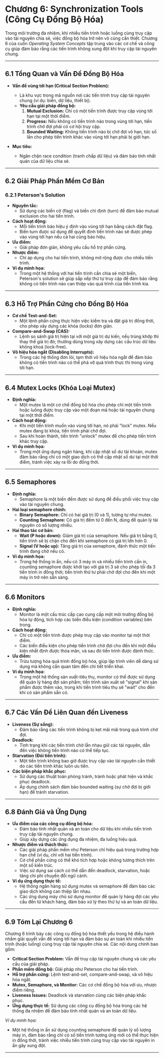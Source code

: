 # Chương 6: Synchronization Tools (Công Cụ Đồng Bộ Hóa)

Trong môi trường đa nhiệm, khi nhiều tiến trình hoặc luồng cùng truy cập vào tài nguyên chia sẻ, việc đồng bộ hóa trở nên vô cùng cần thiết. Chương 6 của cuốn *Operating System Concepts* tập trung vào các cơ chế và công cụ giúp đảm bảo rằng các tiến trình không xung đột khi truy cập tài nguyên chung.

---

## 6.1 Tổng Quan và Vấn Đề Đồng Bộ Hóa

- **Vấn đề vùng tới hạn (Critical Section Problem):**  
  - Là khu vực trong mã nguồn nơi các tiến trình truy cập tài nguyên chung (ví dụ: biến, dữ liệu, thiết bị).  
  - **Yêu cầu giải pháp đồng bộ:**  
    1. **Mutual Exclusion:** Chỉ có một tiến trình được truy cập vùng tới hạn tại một thời điểm.  
    2. **Progress:** Nếu không có tiến trình nào trong vùng tới hạn, tiến trình chờ đợi phải có cơ hội truy cập.  
    3. **Bounded Waiting:** Không tiến trình nào bị chờ đợi vô hạn, tức số lần cho phép tiến trình khác vào vùng tới hạn phải bị giới hạn.

- **Mục tiêu:**  
  - Ngăn chặn race condition (tranh chấp dữ liệu) và đảm bảo tính nhất quán của dữ liệu chia sẻ.

---

## 6.2 Giải Pháp Phần Mềm Cơ Bản

### 6.2.1 Peterson's Solution
- **Nguyên tắc:**  
  - Sử dụng các biến cờ (flag) và biến chỉ định (turn) để đảm bảo mutual exclusion cho hai tiến trình.
- **Cách hoạt động:**  
  - Mỗi tiến trình báo hiệu ý định vào vùng tới hạn bằng cách đặt flag.
  - Biến turn được sử dụng để quyết định tiến trình nào sẽ được phép vào vùng tới hạn nếu cả hai cùng báo hiệu.
- **Ưu điểm:**  
  - Giải pháp đơn giản, không yêu cầu hỗ trợ phần cứng.
- **Nhược điểm:**  
  - Chỉ áp dụng cho hai tiến trình, không mở rộng được cho nhiều tiến trình.
- **Ví dụ minh họa:**  
  - Trong một hệ thống với hai tiến trình cần chia sẻ một biến, Peterson's solution sẽ giúp sắp xếp thứ tự truy cập để đảm bảo rằng không có tiến trình nào can thiệp vào quá trình của tiến trình kia.

---

## 6.3 Hỗ Trợ Phần Cứng cho Đồng Bộ Hóa

- **Cơ chế Test-and-Set:**  
  - Một lệnh phần cứng thực hiện việc kiểm tra và đặt giá trị đồng thời, cho phép xây dựng các khóa (locks) đơn giản.
- **Compare-and-Swap (CAS):**  
  - Lệnh so sánh giá trị hiện tại với một giá trị dự kiến, nếu trùng khớp thì thay thế giá trị đó; thường dùng trong xây dựng các cấu trúc dữ liệu không khoá (lock-free).
- **Vô hiệu hóa ngắt (Disabling Interrupts):**  
  - Trong các hệ thống đơn lõi, tạm thời vô hiệu hóa ngắt để đảm bảo không có tiến trình nào có thể phá vỡ quá trình thực thi trong vùng tới hạn.

---

## 6.4 Mutex Locks (Khóa Loại Mutex)

- **Định nghĩa:**  
  - Một mutex là một cơ chế đồng bộ hóa cho phép chỉ một tiến trình hoặc luồng được truy cập vào một đoạn mã hoặc tài nguyên chung tại một thời điểm.
- **Cách hoạt động:**  
  - Khi một tiến trình muốn vào vùng tới hạn, nó phải "lock" mutex. Nếu mutex đang bị khóa, tiến trình phải chờ đợi.
  - Sau khi hoàn thành, tiến trình "unlock" mutex để cho phép tiến trình khác truy cập.
- **Ví dụ minh họa:**  
  - Trong một ứng dụng ngân hàng, khi cập nhật số dư tài khoản, mutex đảm bảo rằng chỉ có một giao dịch có thể cập nhật số dư tại một thời điểm, tránh việc xảy ra lỗi do đồng thời.

---

## 6.5 Semaphores

- **Định nghĩa:**  
  - Semaphore là một biến đếm được sử dụng để điều phối việc truy cập vào tài nguyên chung.
- **Hai loại semaphore chính:**
  - **Binary Semaphore:** Chỉ có hai giá trị (0 và 1), tương tự như mutex.
  - **Counting Semaphore:** Có giá trị đếm từ 0 đến N, dùng để quản lý tài nguyên có số lượng nhiều.
- **Hai thao tác cơ bản:**
  - **Wait (P hoặc down):** Giảm giá trị của semaphore. Nếu giá trị bằng 0, tiến trình sẽ bị chặn cho đến khi semaphore có giá trị lớn hơn 0.
  - **Signal (V hoặc up):** Tăng giá trị của semaphore, đánh thức một tiến trình đang chờ nếu có.
- **Ví dụ minh họa:**  
  - Trong hệ thống in ấn, nếu có 3 máy in và nhiều tiến trình cần in, counting semaphore được khởi tạo với giá trị 3 sẽ cho phép tối đa 3 tiến trình in đồng thời; tiến trình thứ tư phải chờ đợi cho đến khi một máy in trở nên sẵn sàng.

---

## 6.6 Monitors

- **Định nghĩa:**  
  - Monitor là một cấu trúc cấp cao cung cấp một môi trường đồng bộ hóa tự động, tích hợp các biến điều kiện (condition variables) bên trong.
- **Cách hoạt động:**  
  - Chỉ có một tiến trình được phép truy cập vào monitor tại một thời điểm.
  - Các biến điều kiện cho phép tiến trình chờ đợi cho đến khi một điều kiện nhất định được thỏa mãn, và sau đó tiến trình được đánh thức.
- **Ưu điểm:**  
  - Trừu tượng hóa quá trình đồng bộ hóa, giúp lập trình viên dễ dàng sử dụng mà không cần quan tâm đến chi tiết triển khai.
- **Ví dụ minh họa:**  
  - Trong một hệ thống sản xuất-tiêu thụ, monitor có thể được sử dụng để quản lý hàng đợi sản phẩm; tiến trình sản xuất sẽ "signal" khi sản phẩm được thêm vào, trong khi tiến trình tiêu thụ sẽ "wait" cho đến khi có sản phẩm sẵn có.

---

## 6.7 Các Vấn Đề Liên Quan đến Liveness

- **Liveness (Sự sống):**  
  - Đảm bảo rằng các tiến trình không bị kẹt mãi mãi trong quá trình chờ đợi.
- **Deadlock:**  
  - Tình trạng khi các tiến trình chờ lẫn nhau giữ các tài nguyên, dẫn đến việc không tiến trình nào có thể tiếp tục.
- **Starvation (Đói tiến trình):**  
  - Một tiến trình không bao giờ được truy cập vào tài nguyên cần thiết do các tiến trình khác luôn ưu tiên.
- **Các biện pháp khắc phục:**  
  - Sử dụng các thuật toán phòng tránh, tránh hoặc phát hiện và khắc phục deadlock.
  - Áp dụng chính sách đảm bảo bounded waiting (sự chờ đợi bị giới hạn) để tránh starvation.

---

## 6.8 Đánh Giá và Ứng Dụng

- **Ưu điểm của các công cụ đồng bộ hóa:**  
  - Đảm bảo tính nhất quán và an toàn cho dữ liệu khi nhiều tiến trình truy cập tài nguyên chung.
  - Giúp xây dựng các ứng dụng đa nhiệm, đa luồng hiệu quả.
- **Nhược điểm và thách thức:**  
  - Các giải pháp phần mềm như Peterson chỉ hiệu quả trong trường hợp hạn chế (ví dụ, chỉ với hai tiến trình).
  - Cơ chế phần cứng có thể khó tích hợp hoặc không tương thích trên một số kiến trúc.
  - Việc sử dụng sai cách có thể dẫn đến deadlock, starvation, hoặc tăng chi phí chuyển đổi ngữ cảnh.
- **Ví dụ ứng dụng thực tế:**  
  - Hệ thống ngân hàng sử dụng mutex và semaphore để đảm bảo các giao dịch không can thiệp lẫn nhau.
  - Các ứng dụng máy chủ sử dụng monitor để quản lý hàng đợi các yêu cầu đến từ khách hàng, đảm bảo xử lý theo thứ tự và an toàn dữ liệu.

---

## 6.9 Tóm Lại Chương 6

Chương 6 trình bày các công cụ đồng bộ hóa thiết yếu trong hệ điều hành nhằm giải quyết vấn đề vùng tới hạn và đảm bảo sự an toàn khi nhiều tiến trình (hoặc luồng) cùng truy cập tài nguyên chia sẻ. Các nội dung chính bao gồm:

- **Critical Section Problem:** Vấn đề truy cập tài nguyên chung và các yêu cầu của giải pháp.
- **Phần mềm đồng bộ:** Giải pháp như Peterson cho hai tiến trình.
- **Hỗ trợ phần cứng:** Lệnh test-and-set, compare-and-swap, và vô hiệu hóa ngắt.
- **Mutex, Semaphore, và Monitor:** Các cơ chế đồng bộ hóa với ưu, nhược điểm riêng.
- **Liveness Issues:** Deadlock và starvation cùng các biện pháp khắc phục.
- **Ứng dụng thực tế:** Sử dụng các công cụ đồng bộ hóa trong các hệ thống đa nhiệm để đảm bảo tính nhất quán và an toàn dữ liệu.

*Ví dụ minh họa:*  
- Một hệ thống in ấn sử dụng counting semaphore để quản lý số lượng máy in, đảm bảo rằng chỉ có số tiến trình tương ứng mới có thể thực hiện in đồng thời, tránh việc nhiều tiến trình cùng truy cập vào tài nguyên in ấn gây xung đột.

---